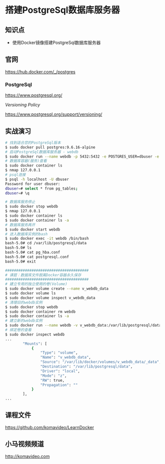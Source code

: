搭建PostgreSql数据库服务器
========================

## 知识点

* 使用Docker镜像搭建PostgreSql数据库服务器

## 官网

https://hub.docker.com/_/postgres

### PostgreSql

https://www.postgresql.org/

*Versioning Policy*

https://www.postgresql.org/support/versioning/

## 实战演习

~~~bash
# 找到适合您的PostgreSql版本
$ sudo docker pull postgres:9.6.16-alpine
# 启动PostgreSql数据库服务器 - webdb
$ sudo docker run --name webdb -p 5432:5432 -e POSTGRES_USER=dbuser -e POSTGRES_PASSWORD=12345678 -d postgres:9.6.16-alpine
# 数据库容器(服务)查看
$ sudo docker container ls
$ nmap 127.0.0.1
# psql连接
$ psql -h localhost -U dbuser
Password for user dbuser:
dbuser=# select * from pg_tables;
dbuser=# \q

# 数据库服务停止
$ sudo docker stop webdb
$ nmap 127.0.0.1
$ sudo docker container ls
$ sudo docker container ls -a
# 数据库服务再开
$ sudo docker start webdb
# 进入数据库实例的bash
$ sudo docker exec -it webdb /bin/bash
bash-5.0# cd /var/lib/postgresql/data
bash-5.0# ls
bash-5.0# cat pg_hba.conf
bash-5.0# cat postgresql.conf
bash-5.0# exit

######################################
# 课题：数据库文件脱离Docker容器永久保存
######################################
# 建立专用的独立使用的卷(Volume)
$ sudo docker volume create --name v_webdb_data
$ sudo docker volume ls
$ sudo docker volume inspect v_webdb_data
# 清理旧的webdb实例
$ sudo docker stop webdb
$ sudo docker container rm webdb
$ sudo docker container ls -a
# 建立新的webdb实例
$ sudo docker run --name webdb -v v_webdb_data:/var/lib/postgresql/data -p 5432:5432 -e POSTGRES_USER=dbuser -e POSTGRES_PASSWORD=12345678 -d postgres:9.6.16-alpine
# 绑定卷的查看
$ sudo docker inspect webdb
...
        "Mounts": [
            {
                "Type": "volume",
                "Name": "v_webdb_data",
                "Source": "/var/lib/docker/volumes/v_webdb_data/_data",
                "Destination": "/var/lib/postgresql/data",
                "Driver": "local",
                "Mode": "z",
                "RW": true,
                "Propagation": ""
            }
        ],
...
~~~

## 课程文件

https://github.com/komavideo/LearnDocker

## 小马视频频道

http://komavideo.com
